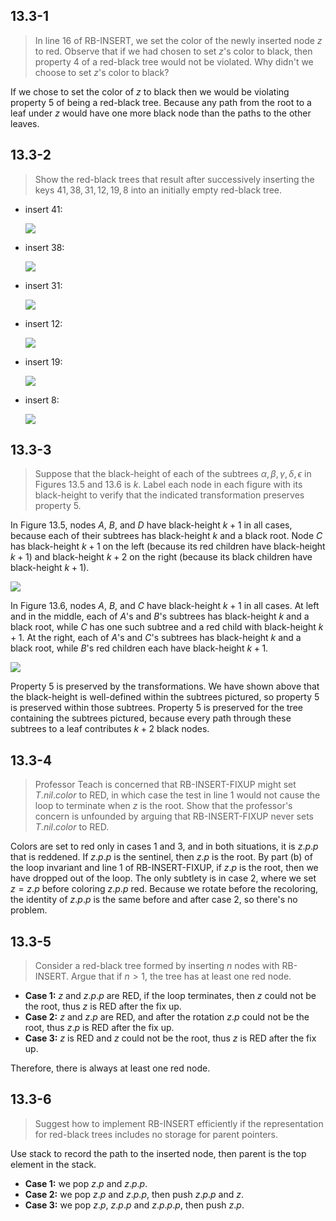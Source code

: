 ## 13.3-1

> In line 16 of $\text{RB-INSERT}$, we set the color of the newly inserted node $z$ to red. Observe that if we had chosen to set $z$'s color to black, then property 4 of a red-black tree would not be violated. Why didn't we choose to set $z$'s color to black?

If we chose to set the color of $z$ to black then we would be violating property 5 of being a red-black tree. Because any path from the root to a leaf under $z$ would have one more black node than the paths to the other leaves.

## 13.3-2

> Show the red-black trees that result after successively inserting the keys $41, 38, 31, 12, 19, 8$ into an initially empty red-black tree.

- insert $41$:

    ![](https://i.imgur.com/yzKIPiU.png?width=30rem)

- insert $38$:

    ![](https://i.imgur.com/ckLm7La.png?width=30rem)

- insert $31$:

    ![](https://i.imgur.com/eWiDrLo.png?width=30rem)

- insert $12$:

    ![](https://i.imgur.com/74APx0Q.png?width=30rem)

- insert $19$:

    ![](https://i.imgur.com/Um7t4ox.png?width=30rem)

- insert $8$:

    ![](https://i.imgur.com/sKNgCIR.png?width=30rem)

## 13.3-3

> Suppose that the black-height of each of the subtrees $\alpha, \beta, \gamma, \delta, \epsilon$ in Figures 13.5 and 13.6 is $k$. Label each node in each figure with its black-height to verify that the indicated transformation preserves property 5.

In Figure 13.5, nodes $A$, $B$, and $D$ have black-height $k + 1$ in all cases, because each of their subtrees has black-height $k$ and a black root. Node $C$ has black-height $k + 1$ on the left (because its red children have black-height $k + 1$) and black-height $k + 2$ on the right (because its black children have black-height $k + 1$).

![](https://i.imgur.com/z6S8WNw.png?width=40rem)

In Figure 13.6, nodes $A$, $B$, and $C$ have black-height $k + 1$ in all cases. At left and in the middle, each of $A$'s and $B$'s subtrees has black-height $k$ and a black root, while $C$ has one such subtree and a red child with black-height $k + 1$. At the right, each of $A$'s and $C$'s subtrees has black-height $k$ and a black root, while $B$'s red children each have black-height $k + 1$.

![](https://i.imgur.com/xfqDlQs.png?width=40rem)

Property 5 is preserved by the transformations. We have shown above that the black-height is well-defined within the subtrees pictured, so property 5 is preserved within those subtrees. Property 5 is preserved for the tree containing the subtrees pictured, because every path through these subtrees to a leaf contributes $k + 2$ black nodes.

## 13.3-4

> Professor Teach is concerned that $\text{RB-INSERT-FIXUP}$ might set $T.nil.color$ to $\text{RED}$, in which case the test in line 1 would not cause the loop to terminate when $z$ is the root. Show that the professor's concern is unfounded by arguing that $\text{RB-INSERT-FIXUP}$ never sets $T.nil.color$ to $\text{RED}$.

Colors are set to red only in cases 1 and 3, and in both situations, it is $z.p.p$ that is reddened. If $z.p.p$ is the sentinel, then $z.p$ is the root. By part (b) of the loop invariant and line 1 of $\text{RB-INSERT-FIXUP}$, if $z.p$ is the root, then we have dropped out of the loop. The only subtlety is in case 2, where we set $z = z.p$ before coloring $z.p.p$ red. Because we rotate before the recoloring, the identity of $z.p.p$ is the same before and after case 2, so there's no problem.

## 13.3-5

> Consider a red-black tree formed by inserting $n$ nodes with $\text{RB-INSERT}$. Argue that if $n > 1$, the tree has at least one red node.

- **Case 1:** $z$ and $z.p.p$ are $\text{RED}$, if the loop terminates, then $z$ could not be the root, thus $z$ is $\text{RED}$ after the fix up.
- **Case 2:** $z$ and $z.p$ are $\text{RED}$, and after the rotation $z.p$ could not be the root, thus $z.p$ is $\text{RED}$ after the fix up.
- **Case 3:** $z$ is $\text{RED}$ and $z$ could not be the root, thus $z$ is $\text{RED}$ after the fix up.

Therefore, there is always at least one red node.

## 13.3-6

> Suggest how to implement $\text{RB-INSERT}$ efficiently if the representation for red-black trees includes no storage for parent pointers.

Use stack to record the path to the inserted node, then parent is the top element in the stack.

- **Case 1:** we pop $z.p$ and $z.p.p$.
- **Case 2:** we pop $z.p$ and $z.p.p$, then push $z.p.p$ and $z$.
- **Case 3:** we pop $z.p$, $z.p.p$ and $z.p.p.p$, then push $z.p$.

